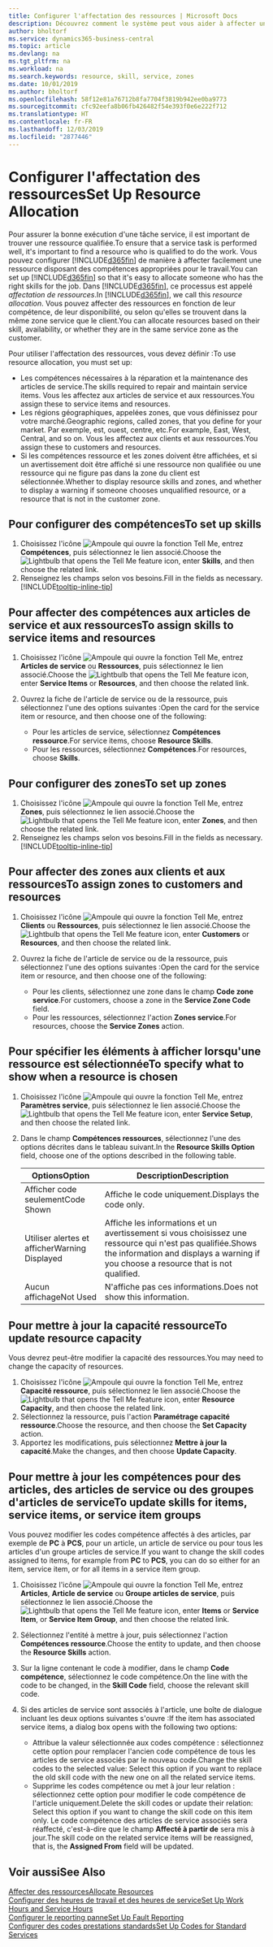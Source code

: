 ```yaml
---
title: Configurer l'affectation des ressources | Microsoft Docs
description: Découvrez comment le système peut vous aider à affecter une personne dotée des compétences requises à la fourniture d'un service.
author: bholtorf
ms.service: dynamics365-business-central
ms.topic: article
ms.devlang: na
ms.tgt_pltfrm: na
ms.workload: na
ms.search.keywords: resource, skill, service, zones
ms.date: 10/01/2019
ms.author: bholtorf
ms.openlocfilehash: 58f12e81a76712b8fa7704f3819b942ee0ba9773
ms.sourcegitcommit: cfc92eefa8b06fb426482f54e393f0e6e222f712
ms.translationtype: HT
ms.contentlocale: fr-FR
ms.lasthandoff: 12/03/2019
ms.locfileid: "2877446"
---
```

# <a name="set-up-resource-allocation"></a><span data-ttu-id="14af2-103">Configurer l'affectation des ressources</span><span class="sxs-lookup"><span data-stu-id="14af2-103">Set Up Resource Allocation</span></span>
<span data-ttu-id="14af2-104">Pour assurer la bonne exécution d'une tâche service, il est important de trouver une ressource qualifiée.</span><span class="sxs-lookup"><span data-stu-id="14af2-104">To ensure that a service task is performed well, it's important to find a resource who is qualified to do the work.</span></span> <span data-ttu-id="14af2-105">Vous pouvez configurer [!INCLUDE[d365fin](includes/d365fin_md.md)] de manière à affecter facilement une ressource disposant des compétences appropriées pour le travail.</span><span class="sxs-lookup"><span data-stu-id="14af2-105">You can set up [!INCLUDE[d365fin](includes/d365fin_md.md)] so that it's easy to allocate someone who has the right skills for the job.</span></span> <span data-ttu-id="14af2-106">Dans [!INCLUDE[d365fin](includes/d365fin_md.md)], ce processus est appelé _affectation de ressources_.</span><span class="sxs-lookup"><span data-stu-id="14af2-106">In [!INCLUDE[d365fin](includes/d365fin_md.md)], we call this _resource allocation_.</span></span> <span data-ttu-id="14af2-107">Vous pouvez affecter des ressources en fonction de leur compétence, de leur disponibilité, ou selon qu'elles se trouvent dans la même zone service que le client.</span><span class="sxs-lookup"><span data-stu-id="14af2-107">You can allocate resources based on their skill, availability, or whether they are in the same service zone as the customer.</span></span> 

<span data-ttu-id="14af2-108">Pour utiliser l'affectation des ressources, vous devez définir :</span><span class="sxs-lookup"><span data-stu-id="14af2-108">To use resource allocation, you must set up:</span></span>  
  
* <span data-ttu-id="14af2-109">Les compétences nécessaires à la réparation et la maintenance des articles de service.</span><span class="sxs-lookup"><span data-stu-id="14af2-109">The skills required to repair and maintain service items.</span></span> <span data-ttu-id="14af2-110">Vous les affectez aux articles de service et aux ressources.</span><span class="sxs-lookup"><span data-stu-id="14af2-110">You assign these to service items and resources.</span></span>  
* <span data-ttu-id="14af2-111">Les régions géographiques, appelées zones, que vous définissez pour votre marché.</span><span class="sxs-lookup"><span data-stu-id="14af2-111">Geographic regions, called zones, that you define for your market.</span></span> <span data-ttu-id="14af2-112">Par exemple, est, ouest, centre, etc.</span><span class="sxs-lookup"><span data-stu-id="14af2-112">For example, East, West, Central, and so on.</span></span> <span data-ttu-id="14af2-113">Vous les affectez aux clients et aux ressources.</span><span class="sxs-lookup"><span data-stu-id="14af2-113">You assign these to customers and resources.</span></span>  
* <span data-ttu-id="14af2-114">Si les compétences ressource et les zones doivent être affichées, et si un avertissement doit être affiché si une ressource non qualifiée ou une ressource qui ne figure pas dans la zone du client est sélectionnée.</span><span class="sxs-lookup"><span data-stu-id="14af2-114">Whether to display resource skills and zones, and whether to display a warning if someone chooses unqualified resource, or a resource that is not in the customer zone.</span></span>  

## <a name="to-set-up-skills"></a><span data-ttu-id="14af2-115">Pour configurer des compétences</span><span class="sxs-lookup"><span data-stu-id="14af2-115">To set up skills</span></span>
1. <span data-ttu-id="14af2-116">Choisissez l'icône ![Ampoule qui ouvre la fonction Tell Me](media/ui-search/search_small.png "Dites-moi ce que vous voulez faire"), entrez **Compétences**, puis sélectionnez le lien associé.</span><span class="sxs-lookup"><span data-stu-id="14af2-116">Choose the ![Lightbulb that opens the Tell Me feature](media/ui-search/search_small.png "Tell me what you want to do") icon, enter **Skills**, and then choose the related link.</span></span>  
2. <span data-ttu-id="14af2-117">Renseignez les champs selon vos besoins.</span><span class="sxs-lookup"><span data-stu-id="14af2-117">Fill in the fields as necessary.</span></span> [!INCLUDE[tooltip-inline-tip](includes/tooltip-inline-tip_md.md)]  

## <a name="to-assign-skills-to-service-items-and-resources"></a><span data-ttu-id="14af2-118">Pour affecter des compétences aux articles de service et aux ressources</span><span class="sxs-lookup"><span data-stu-id="14af2-118">To assign skills to service items and resources</span></span>
1. <span data-ttu-id="14af2-119">Choisissez l'icône ![Ampoule qui ouvre la fonction Tell Me](media/ui-search/search_small.png "Dites-moi ce que vous voulez faire"), entrez **Articles de service** ou **Ressources**, puis sélectionnez le lien associé.</span><span class="sxs-lookup"><span data-stu-id="14af2-119">Choose the ![Lightbulb that opens the Tell Me feature](media/ui-search/search_small.png "Tell me what you want to do") icon, enter **Service Items** or **Resources**, and then choose the related link.</span></span>  
2. <span data-ttu-id="14af2-120">Ouvrez la fiche de l'article de service ou de la ressource, puis sélectionnez l'une des options suivantes :</span><span class="sxs-lookup"><span data-stu-id="14af2-120">Open the card for the service item or resource, and then choose one of the following:</span></span>  
  
    * <span data-ttu-id="14af2-121">Pour les articles de service, sélectionnez **Compétences ressource**.</span><span class="sxs-lookup"><span data-stu-id="14af2-121">For service items, choose **Resource Skills**.</span></span>  
    * <span data-ttu-id="14af2-122">Pour les ressources, sélectionnez **Compétences**.</span><span class="sxs-lookup"><span data-stu-id="14af2-122">For resources, choose **Skills**.</span></span>  

## <a name="to-set-up-zones"></a><span data-ttu-id="14af2-123">Pour configurer des zones</span><span class="sxs-lookup"><span data-stu-id="14af2-123">To set up zones</span></span>
1. <span data-ttu-id="14af2-124">Choisissez l'icône ![Ampoule qui ouvre la fonction Tell Me](media/ui-search/search_small.png "Dites-moi ce que vous voulez faire"), entrez **Zones**, puis sélectionnez le lien associé.</span><span class="sxs-lookup"><span data-stu-id="14af2-124">Choose the ![Lightbulb that opens the Tell Me feature](media/ui-search/search_small.png "Tell me what you want to do") icon, enter **Zones**, and then choose the related link.</span></span>  
2. <span data-ttu-id="14af2-125">Renseignez les champs selon vos besoins.</span><span class="sxs-lookup"><span data-stu-id="14af2-125">Fill in the fields as necessary.</span></span> [!INCLUDE[tooltip-inline-tip](includes/tooltip-inline-tip_md.md)]  

## <a name="to-assign-zones-to-customers-and-resources"></a><span data-ttu-id="14af2-126">Pour affecter des zones aux clients et aux ressources</span><span class="sxs-lookup"><span data-stu-id="14af2-126">To assign zones to customers and resources</span></span> 
1. <span data-ttu-id="14af2-127">Choisissez l'icône ![Ampoule qui ouvre la fonction Tell Me](media/ui-search/search_small.png "Dites-moi ce que vous voulez faire"), entrez **Clients** ou **Ressources**, puis sélectionnez le lien associé.</span><span class="sxs-lookup"><span data-stu-id="14af2-127">Choose the ![Lightbulb that opens the Tell Me feature](media/ui-search/search_small.png "Tell me what you want to do") icon, enter **Customers** or **Resources**, and then choose the related link.</span></span>  
2. <span data-ttu-id="14af2-128">Ouvrez la fiche de l'article de service ou de la ressource, puis sélectionnez l'une des options suivantes :</span><span class="sxs-lookup"><span data-stu-id="14af2-128">Open the card for the service item or resource, and then choose one of the following:</span></span>  
  
    * <span data-ttu-id="14af2-129">Pour les clients, sélectionnez une zone dans le champ **Code zone service**.</span><span class="sxs-lookup"><span data-stu-id="14af2-129">For customers, choose a zone in the **Service Zone Code** field.</span></span>  
    * <span data-ttu-id="14af2-130">Pour les ressources, sélectionnez l'action **Zones service**.</span><span class="sxs-lookup"><span data-stu-id="14af2-130">For resources, choose the **Service Zones** action.</span></span>  

## <a name="to-specify-what-to-show-when-a-resource-is-chosen"></a><span data-ttu-id="14af2-131">Pour spécifier les éléments à afficher lorsqu'une ressource est sélectionnée</span><span class="sxs-lookup"><span data-stu-id="14af2-131">To specify what to show when a resource is chosen</span></span>
1. <span data-ttu-id="14af2-132">Choisissez l'icône ![Ampoule qui ouvre la fonction Tell Me](media/ui-search/search_small.png "Dites-moi ce que vous voulez faire"), entrez **Paramètres service**, puis sélectionnez le lien associé.</span><span class="sxs-lookup"><span data-stu-id="14af2-132">Choose the ![Lightbulb that opens the Tell Me feature](media/ui-search/search_small.png "Tell me what you want to do") icon, enter **Service Setup**, and then choose the related link.</span></span> 
2. <span data-ttu-id="14af2-133">Dans le champ **Compétences ressources**, sélectionnez l'une des options décrites dans le tableau suivant.</span><span class="sxs-lookup"><span data-stu-id="14af2-133">In the **Resource Skills Option** field, choose one of the options described in the following table.</span></span>  
  
    |<span data-ttu-id="14af2-134">**Options**</span><span class="sxs-lookup"><span data-stu-id="14af2-134">**Option**</span></span>|<span data-ttu-id="14af2-135">**Description**</span><span class="sxs-lookup"><span data-stu-id="14af2-135">**Description**</span></span>|  
    |------------|-------------|  
    |<span data-ttu-id="14af2-136">Afficher code seulement</span><span class="sxs-lookup"><span data-stu-id="14af2-136">Code Shown</span></span> | <span data-ttu-id="14af2-137">Affiche le code uniquement.</span><span class="sxs-lookup"><span data-stu-id="14af2-137">Displays the code only.</span></span>|  
    |<span data-ttu-id="14af2-138">Utiliser alertes et afficher</span><span class="sxs-lookup"><span data-stu-id="14af2-138">Warning Displayed</span></span> | <span data-ttu-id="14af2-139">Affiche les informations et un avertissement si vous choisissez une ressource qui n'est pas qualifiée.</span><span class="sxs-lookup"><span data-stu-id="14af2-139">Shows the information and displays a warning if you choose a resource that is not qualified.</span></span>|  
    |<span data-ttu-id="14af2-140">Aucun affichage</span><span class="sxs-lookup"><span data-stu-id="14af2-140">Not Used</span></span> | <span data-ttu-id="14af2-141">N'affiche pas ces informations.</span><span class="sxs-lookup"><span data-stu-id="14af2-141">Does not show this information.</span></span>|  

## <a name="to-update-resource-capacity"></a><span data-ttu-id="14af2-142">Pour mettre à jour la capacité ressource</span><span class="sxs-lookup"><span data-stu-id="14af2-142">To update resource capacity</span></span>  
<span data-ttu-id="14af2-143">Vous devrez peut-être modifier la capacité des ressources.</span><span class="sxs-lookup"><span data-stu-id="14af2-143">You may need to change the capacity of resources.</span></span>  
  
1. <span data-ttu-id="14af2-144">Choisissez l'icône ![Ampoule qui ouvre la fonction Tell Me](media/ui-search/search_small.png "Dites-moi ce que vous voulez faire"), entrez **Capacité ressource**, puis sélectionnez le lien associé.</span><span class="sxs-lookup"><span data-stu-id="14af2-144">Choose the ![Lightbulb that opens the Tell Me feature](media/ui-search/search_small.png "Tell me what you want to do") icon, enter **Resource Capacity**, and then choose the related link.</span></span>  
2. <span data-ttu-id="14af2-145">Sélectionnez la ressource, puis l'action **Paramétrage capacité ressource**.</span><span class="sxs-lookup"><span data-stu-id="14af2-145">Choose the resource, and then choose the **Set Capacity** action.</span></span>  
3. <span data-ttu-id="14af2-146">Apportez les modifications, puis sélectionnez **Mettre à jour la capacité**.</span><span class="sxs-lookup"><span data-stu-id="14af2-146">Make the changes, and then choose **Update Capacity**.</span></span>  

## <a name="to-update-skills-for-items-service-items-or-service-item-groups"></a><span data-ttu-id="14af2-147">Pour mettre à jour les compétences pour des articles, des articles de service ou des groupes d'articles de service</span><span class="sxs-lookup"><span data-stu-id="14af2-147">To update skills for items, service items, or service item groups</span></span>
<span data-ttu-id="14af2-148">Vous pouvez modifier les codes compétence affectés à des articles, par exemple de **PC** à **PCS**, pour un article, un article de service ou pour tous les articles d'un groupe articles de service.</span><span class="sxs-lookup"><span data-stu-id="14af2-148">If you want to change the skill codes assigned to items, for example from **PC** to **PCS**, you can do so either for an item, service item, or for all items in a service item group.</span></span>  
  
1. <span data-ttu-id="14af2-149">Choisissez l'icône ![Ampoule qui ouvre la fonction Tell Me](media/ui-search/search_small.png "Dites-moi ce que vous voulez faire"), entrez **Articles**, **Article de service** ou **Groupe articles de service**, puis sélectionnez le lien associé.</span><span class="sxs-lookup"><span data-stu-id="14af2-149">Choose the ![Lightbulb that opens the Tell Me feature](media/ui-search/search_small.png "Tell me what you want to do") icon, enter **Items** or **Service Item**, or **Service Item Group**, and then choose the related link.</span></span>  
2. <span data-ttu-id="14af2-150">Sélectionnez l'entité à mettre à jour, puis sélectionnez l'action **Compétences ressource**.</span><span class="sxs-lookup"><span data-stu-id="14af2-150">Choose the entity to update, and then choose the **Resource Skills** action.</span></span>  
3. <span data-ttu-id="14af2-151">Sur la ligne contenant le code à modifier, dans le champ **Code compétence**, sélectionnez le code compétence.</span><span class="sxs-lookup"><span data-stu-id="14af2-151">On the line with the code to be changed, in the **Skill Code** field, choose the relevant skill code.</span></span>  
4.  <span data-ttu-id="14af2-152">Si des articles de service sont associés à l'article, une boîte de dialogue incluant les deux options suivantes s'ouvre :</span><span class="sxs-lookup"><span data-stu-id="14af2-152">If the item has associated service items, a dialog box opens with the following two options:</span></span>  
  
    * <span data-ttu-id="14af2-153">Attribue la valeur sélectionnée aux codes compétence : sélectionnez cette option pour remplacer l'ancien code compétence de tous les articles de service associés par le nouveau code.</span><span class="sxs-lookup"><span data-stu-id="14af2-153">Change the skill codes to the selected value: Select this option if you want to replace the old skill code with the new one on all the related service items.</span></span>  
    * <span data-ttu-id="14af2-154">Supprime les codes compétence ou met à jour leur relation : sélectionnez cette option pour modifier le code compétence de l'article uniquement.</span><span class="sxs-lookup"><span data-stu-id="14af2-154">Delete the skill codes or update their relation: Select this option if you want to change the skill code on this item only.</span></span> <span data-ttu-id="14af2-155">Le code compétence des articles de service associés sera réaffecté, c'est-à-dire que le champ **Affecté à partir de** sera mis à jour.</span><span class="sxs-lookup"><span data-stu-id="14af2-155">The skill code on the related service items will be reassigned, that is, the **Assigned From** field will be updated.</span></span>  
  
## <a name="see-also"></a><span data-ttu-id="14af2-156">Voir aussi</span><span class="sxs-lookup"><span data-stu-id="14af2-156">See Also</span></span>
[<span data-ttu-id="14af2-157">Affecter des ressources</span><span class="sxs-lookup"><span data-stu-id="14af2-157">Allocate Resources</span></span>](service-how-to-allocate-resources.md)  
[<span data-ttu-id="14af2-158">Configurer des heures de travail et des heures de service</span><span class="sxs-lookup"><span data-stu-id="14af2-158">Set Up Work Hours and Service Hours</span></span>](service-how-setup-work-service-hours.md)  
[<span data-ttu-id="14af2-159">Configurer le reporting panne</span><span class="sxs-lookup"><span data-stu-id="14af2-159">Set Up Fault Reporting</span></span>](service-how-setup-fault-reporting.md)  
[<span data-ttu-id="14af2-160">Configurer des codes prestations standards</span><span class="sxs-lookup"><span data-stu-id="14af2-160">Set Up Codes for Standard Services</span></span>](service-how-setup-service-coding.md)  
 


